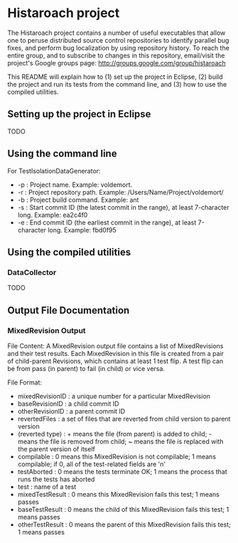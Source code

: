 Histaroach project
==================

The Histaroach project contains a number of useful executables that
allow one to peruse distributed source control repositories to
identify parallel bug fixes, and perform bug localization by using
repository history. To reach the entire group, and to subscribe to
changes in this repository, email/visit the project's Google groups
page: http://groups.google.com/group/histaroach

This README will explain how to (1) set up the project in Eclipse, (2)
build the project and run its tests from the command line, and (3) how
to use the compiled utilities.


Setting up the project in Eclipse
----------------------------------

TODO


Using the command line
-----------------------

For TestIsolationDataGenerator:
 * -p : Project name. Example: voldemort.
 * -r : Project repository path. Example: /Users/Name/Project/voldemort/
 * -b : Project build command. Example: ant
 * -s : Start commit ID (the latest commit in the range), at least 7-character long. Example: ea2c4f0
 * -e : End commit ID (the earliest commit in the range), at least 7-character long. Example: fbd0f95


Using the compiled utilities
-----------------------------

### DataCollector

TODO


Output File Documentation
--------------------------

### MixedRevision Output

File Content:
A MixedRevision output file contains a list of MixedRevisions and their test results. Each MixedRevision 
in this file is created from a pair of child-parent Revisions, which contains at least 1 test flip. 
A test flip can be from pass (in parent) to fail (in child) or vice versa.

File Format:
 * mixedRevisionID : a unique number for a particular MixedRevision
 * baseRevisionID  : a child commit ID
 * otherRevisionID : a parent commit ID
 * revertedFiles   : a set of files that are reverted from child version to parent version
 * (reverted type) : + means the file (from parent) is added to child;
                     - means the file is removed from child;
                     ~ means the file is replaced with the parent version of itself
 * compilable      : 0 means this MixedRevision is not compilable; 1 means compilable;
                     if 0, all of the test-related fields are 'n'
 * testAborted     : 0 means the tests terminate OK; 1 means the process that runs the tests has aborted
 * test            : name of a test
 * mixedTestResult : 0 means this MixedRevision fails this test; 1 means passes
 * baseTestResult  : 0 means the child of this MixedRevision fails this test; 1 means passes
 * otherTestResult : 0 means the parent of this MixedRevision fails this test; 1 means passes